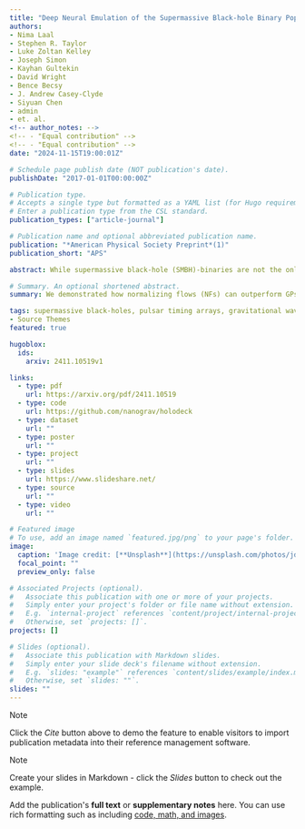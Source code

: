 ```yaml
---
title: "Deep Neural Emulation of the Supermassive Black-hole Binary Population"
authors:
- Nima Laal
- Stephen R. Taylor
- Luke Zoltan Kelley
- Joseph Simon
- Kayhan Gultekin
- David Wright
- Bence Becsy
- J. Andrew Casey-Clyde
- Siyuan Chen
- admin
- et. al.
<!-- author_notes: -->
<!-- - "Equal contribution" -->
<!-- - "Equal contribution" -->
date: "2024-11-15T19:00:01Z"

# Schedule page publish date (NOT publication's date).
publishDate: "2017-01-01T00:00:00Z"

# Publication type.
# Accepts a single type but formatted as a YAML list (for Hugo requirements).
# Enter a publication type from the CSL standard.
publication_types: ["article-journal"]

# Publication name and optional abbreviated publication name.
publication: "*American Physical Society Preprint*(1)"
publication_short: "APS"

abstract: While supermassive black-hole (SMBH)-binaries are not the only viable source for the low-frequency gravitational wave background (GWB) signal evidenced by the most recent pulsar timing array (PTA) data sets, they are expected to be the most likely. Thus, connecting the measured PTA GWB spectrum and the underlying physics governing the demographics and dynamics of SMBH-binaries is extremely important. Previously, Gaussian processes (GPs) and dense neural networks have been used to make such a connection by being built as conditional emulators; their input is some selected evolution or environmental SMBH-binary parameters and their output is the emulated mean and standard deviation of the GWB strain ensemble distribution over many Universes. In this paper, we use a normalizing flow (NF) emulator that is trained on the entirety of the GWB strain ensemble distribution, rather than only mean and standard deviation. As a result, we can predict strain distributions that mirror underlying simulations very closely while also capturing frequency covariances in the strain distributions as well as statistical complexities such as tails, non-Gaussianities, and multimodalities that are otherwise not learnable by existing techniques. In particular, we feature various comparisons between the NF-based emulator and the GP approach used extensively in past efforts. Our analyses conclude that the NF-based emulator not only outperforms GPs in the ease and computational cost of training but also outperforms in the fidelity of the emulated GWB strain ensemble distributions. 

# Summary. An optional shortened abstract.
summary: We demonstrated how normalizing flows (NFs) can outperform GPs in being an emulator of the ensemble distribution (over many Universes) of the GWB characteristic-strain. Through the use of holodeck’s phenomenological binary evolution library, we were able to train an NF capable of emulating the connection between a GWB’s characteristic-strain and the demographic and dynamical properties governing a population of SMBH-binaries. The connection is one-directional, meaning that our emulator is capable of generating and assign probability to GWB characteristic-strain ensemble distributions given specific values of binary evolution parameters.

tags: supermassive black-holes, pulsar timing arrays, gravitational wave background, machine learning, normalizing flows
- Source Themes
featured: true

hugoblox:
  ids:
    arxiv: 2411.10519v1

links:
  - type: pdf
    url: https://arxiv.org/pdf/2411.10519
  - type: code
    url: https://github.com/nanograv/holodeck
  - type: dataset
    url: ""
  - type: poster
    url: ""
  - type: project
    url: ""
  - type: slides
    url: https://www.slideshare.net/
  - type: source
    url: ""
  - type: video
    url: ""

# Featured image
# To use, add an image named `featured.jpg/png` to your page's folder. 
image:
  caption: 'Image credit: [**Unsplash**](https://unsplash.com/photos/jdD8gXaTZsc)'
  focal_point: ""
  preview_only: false

# Associated Projects (optional).
#   Associate this publication with one or more of your projects.
#   Simply enter your project's folder or file name without extension.
#   E.g. `internal-project` references `content/project/internal-project/index.md`.
#   Otherwise, set `projects: []`.
projects: []

# Slides (optional).
#   Associate this publication with Markdown slides.
#   Simply enter your slide deck's filename without extension.
#   E.g. `slides: "example"` references `content/slides/example/index.md`.
#   Otherwise, set `slides: ""`.
slides: ""
---
```


> [!NOTE]
> Click the *Cite* button above to demo the feature to enable visitors to import publication metadata into their reference management software.

> [!NOTE]
> Create your slides in Markdown - click the *Slides* button to check out the example.

Add the publication's **full text** or **supplementary notes** here. You can use rich formatting such as including [code, math, and images](https://docs.hugoblox.com/content/writing-markdown-latex/).
